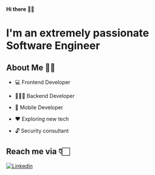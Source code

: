 **Hi there** 👋🏻

# I'm an extremely passionate Software Engineer

## About Me 🙌🏻

* 💻 Frontend Developer 

* 👨🏻‍💻 Backend Developer

* 📱 Mobile Developer

* ♥️ Exploring new tech

* 🔓 Security consultant



## Reach me via 👇🏻

[![Linkedin](https://raw.githubusercontent.com/Shubham0812/Test-Angular/master/docs/linkedin.png)](https://www.linkedin.com/in/jdanvz//)
